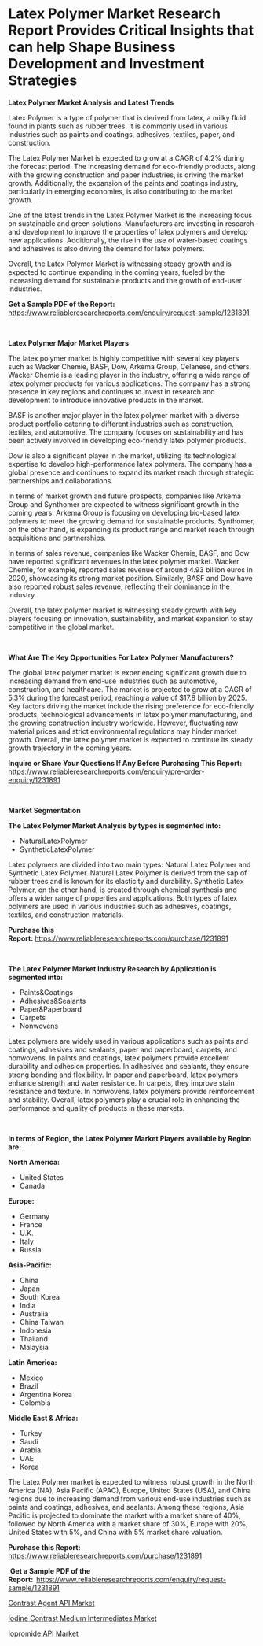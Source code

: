 <p><h1>Latex Polymer Market Research Report Provides Critical Insights that can help Shape Business Development and Investment Strategies</h1></p><p><strong>Latex Polymer Market Analysis and Latest Trends</strong></p>
<p><p>Latex Polymer is a type of polymer that is derived from latex, a milky fluid found in plants such as rubber trees. It is commonly used in various industries such as paints and coatings, adhesives, textiles, paper, and construction.</p><p>The Latex Polymer Market is expected to grow at a CAGR of 4.2% during the forecast period. The increasing demand for eco-friendly products, along with the growing construction and paper industries, is driving the market growth. Additionally, the expansion of the paints and coatings industry, particularly in emerging economies, is also contributing to the market growth.</p><p>One of the latest trends in the Latex Polymer Market is the increasing focus on sustainable and green solutions. Manufacturers are investing in research and development to improve the properties of latex polymers and develop new applications. Additionally, the rise in the use of water-based coatings and adhesives is also driving the demand for latex polymers.</p><p>Overall, the Latex Polymer Market is witnessing steady growth and is expected to continue expanding in the coming years, fueled by the increasing demand for sustainable products and the growth of end-user industries.</p></p>
<p><strong>Get a Sample PDF of the Report:&nbsp;</strong> <a href="https://www.reliableresearchreports.com/enquiry/request-sample/1231891">https://www.reliableresearchreports.com/enquiry/request-sample/1231891</a></p>
<p>&nbsp;</p>
<p><strong>Latex Polymer Major Market Players</strong></p>
<p><p>The latex polymer market is highly competitive with several key players such as Wacker Chemie, BASF, Dow, Arkema Group, Celanese, and others. Wacker Chemie is a leading player in the industry, offering a wide range of latex polymer products for various applications. The company has a strong presence in key regions and continues to invest in research and development to introduce innovative products in the market. </p><p>BASF is another major player in the latex polymer market with a diverse product portfolio catering to different industries such as construction, textiles, and automotive. The company focuses on sustainability and has been actively involved in developing eco-friendly latex polymer products.</p><p>Dow is also a significant player in the market, utilizing its technological expertise to develop high-performance latex polymers. The company has a global presence and continues to expand its market reach through strategic partnerships and collaborations.</p><p>In terms of market growth and future prospects, companies like Arkema Group and Synthomer are expected to witness significant growth in the coming years. Arkema Group is focusing on developing bio-based latex polymers to meet the growing demand for sustainable products. Synthomer, on the other hand, is expanding its product range and market reach through acquisitions and partnerships.</p><p>In terms of sales revenue, companies like Wacker Chemie, BASF, and Dow have reported significant revenues in the latex polymer market. Wacker Chemie, for example, reported sales revenue of around 4.93 billion euros in 2020, showcasing its strong market position. Similarly, BASF and Dow have also reported robust sales revenue, reflecting their dominance in the industry. </p><p>Overall, the latex polymer market is witnessing steady growth with key players focusing on innovation, sustainability, and market expansion to stay competitive in the global market.</p></p>
<p>&nbsp;</p>
<p><strong>What Are The Key Opportunities For Latex Polymer Manufacturers?</strong></p>
<p><p>The global latex polymer market is experiencing significant growth due to increasing demand from end-use industries such as automotive, construction, and healthcare. The market is projected to grow at a CAGR of 5.3% during the forecast period, reaching a value of $17.8 billion by 2025. Key factors driving the market include the rising preference for eco-friendly products, technological advancements in latex polymer manufacturing, and the growing construction industry worldwide. However, fluctuating raw material prices and strict environmental regulations may hinder market growth. Overall, the latex polymer market is expected to continue its steady growth trajectory in the coming years.</p></p>
<p><strong>Inquire or Share Your Questions If Any Before Purchasing This Report:</strong> <a href="https://www.reliableresearchreports.com/enquiry/pre-order-enquiry/1231891">https://www.reliableresearchreports.com/enquiry/pre-order-enquiry/1231891</a></p>
<p>&nbsp;</p>
<p><strong>Market Segmentation</strong></p>
<p><strong>The Latex Polymer Market Analysis by types is segmented into:</strong></p>
<p><ul><li>NaturalLatexPolymer</li><li>SyntheticLatexPolymer</li></ul></p>
<p><p>Latex polymers are divided into two main types: Natural Latex Polymer and Synthetic Latex Polymer. Natural Latex Polymer is derived from the sap of rubber trees and is known for its elasticity and durability. Synthetic Latex Polymer, on the other hand, is created through chemical synthesis and offers a wider range of properties and applications. Both types of latex polymers are used in various industries such as adhesives, coatings, textiles, and construction materials.</p></p>
<p><strong>Purchase this Report:&nbsp;</strong><a href="https://www.reliableresearchreports.com/purchase/1231891">https://www.reliableresearchreports.com/purchase/1231891</a></p>
<p>&nbsp;</p>
<p><strong>The Latex Polymer Market Industry Research by Application is segmented into:</strong></p>
<p><ul><li>Paints&Coatings</li><li>Adhesives&Sealants</li><li>Paper&Paperboard</li><li>Carpets</li><li>Nonwovens</li></ul></p>
<p><p>Latex polymers are widely used in various applications such as paints and coatings, adhesives and sealants, paper and paperboard, carpets, and nonwovens. In paints and coatings, latex polymers provide excellent durability and adhesion properties. In adhesives and sealants, they ensure strong bonding and flexibility. In paper and paperboard, latex polymers enhance strength and water resistance. In carpets, they improve stain resistance and texture. In nonwovens, latex polymers provide reinforcement and stability. Overall, latex polymers play a crucial role in enhancing the performance and quality of products in these markets.</p></p>
<p>&nbsp;</p>
<p><strong>In terms of Region, the Latex Polymer Market Players available by Region are:</strong></p>
<p>
    <p> <strong> North America: </strong>
        <ul>
            <li>United States</li>
            <li>Canada</li>
        </ul>
        </p> 
    <p> <strong> Europe: </strong>
        <ul>
            <li>Germany</li>
            <li>France</li>
            <li>U.K.</li>
            <li>Italy</li>
            <li>Russia</li>
        </ul>
        </p> 
    <p> <strong> Asia-Pacific: </strong>
        <ul>
            <li>China</li>
            <li>Japan</li>
            <li>South Korea</li>
            <li>India</li>
            <li>Australia</li>
            <li>China Taiwan</li>
            <li>Indonesia</li>
            <li>Thailand</li>
            <li>Malaysia</li>
        </ul>
        </p> 
    <p> <strong> Latin America: </strong>
        <ul>
            <li>Mexico</li>
            <li>Brazil</li>
            <li>Argentina Korea</li>
            <li>Colombia</li>
        </ul>
        </p> 
    <p> <strong> Middle East & Africa: </strong>
        <ul>
            <li>Turkey</li>
            <li>Saudi</li>
            <li>Arabia</li>
            <li>UAE</li>
            <li>Korea</li>
        </ul>
    </p>
    </p>
<p><p>The Latex Polymer market is expected to witness robust growth in the North America (NA), Asia Pacific (APAC), Europe, United States (USA), and China regions due to increasing demand from various end-use industries such as paints and coatings, adhesives, and sealants. Among these regions, Asia Pacific is projected to dominate the market with a market share of 40%, followed by North America with a market share of 30%, Europe with 20%, United States with 5%, and China with 5% market share valuation.</p></p>
<p><strong>Purchase this Report: </strong><a href="https://www.reliableresearchreports.com/purchase/1231891">https://www.reliableresearchreports.com/purchase/1231891</a></p>
<p>&nbsp;<strong>Get a Sample PDF of the Report:&nbsp;&nbsp;</strong><a href="https://www.reliableresearchreports.com/enquiry/request-sample/1231891">https://www.reliableresearchreports.com/enquiry/request-sample/1231891</a></p>
<p><strong></strong></p>
<p><p><a href="https://view.publitas.com/reportprime-1/contrast-agent-api-market-furnish-information-about-market-size-market-share-market-dynamics-and-projections-spanning-from-2023-to-2030/">Contrast Agent API Market</a></p><p><a href="https://view.publitas.com/reportprime-1/iodine-contrast-medium-intermediates-market-size-growth-outlook-from-2023-to-2030-projecting-at-markets-trends-analysis-by-application-regional-outlook-and-revenue/">Iodine Contrast Medium Intermediates Market</a></p><p><a href="https://view.publitas.com/reportprime-1/iopromide-api-market-insights-market-players-and-forecast-till-2030/">Iopromide API Market</a></p></p>